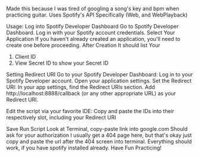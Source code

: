 Made this because I was tired of googling a song's key and bpm when practicing guitar. 
Uses Spotify's API Specifically (Web, and WebPlayback)

Usage:
Log into Spotify Developer Dashboard
Go to Spotify Developer Dashboard.
Log in with your Spotify account credentials.
Select Your Application
If you haven't already created an application, you'll need to create one before proceeding.
After Creation
It should list Your
1. Client ID
2. View Secret ID to show your Secret ID

Setting Redirect URI
Go to your Spotify Developer Dashboard:
Log in to your Spotify Developer account.
Open your application settings.
Set the Redirect URI:
In your app settings, find the Redirect URIs section.
Add http://localhost:8888/callback (or any other appropriate URL) as your Redirect URI.

Edit the script via your favorite IDE:
Copy and paste the IDs into their respectively slot, including your Redirect URI

Save
Run Script
Look at Terminal, copy-paste link into google.com
Should ask for your authorization
I usually get a 404 page here, but that's okay just copy and paste the url after the 404 screen into terminal. 
Everything should work, if you have spotify installed already.
Have Fun Practicing!
